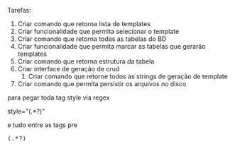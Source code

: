 Tarefas:
1. Criar comando que retorna lista de templates
2. Criar funcionalidade que permita selecionar o template
3. Criar comando que retorna todas as tabelas do BD
4. Criar funcionalidade que permita marcar as tabelas que gerarão templates
5. Criar comando que retorna estrutura da tabela
6. Criar interface de geração de crud
   1. Criar comando que retorne todos as strings de geração de template
7. Criar comando que permita persistir os arquivos no disco


para pegar toda tag style via regex

style="(.*?)"


e tudo entre as tags pre

<pre>(.*?)</pre>

